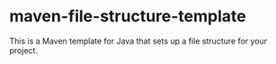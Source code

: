 # maven-file-structure-template
This is a Maven template for Java that sets up a file structure for your project.
